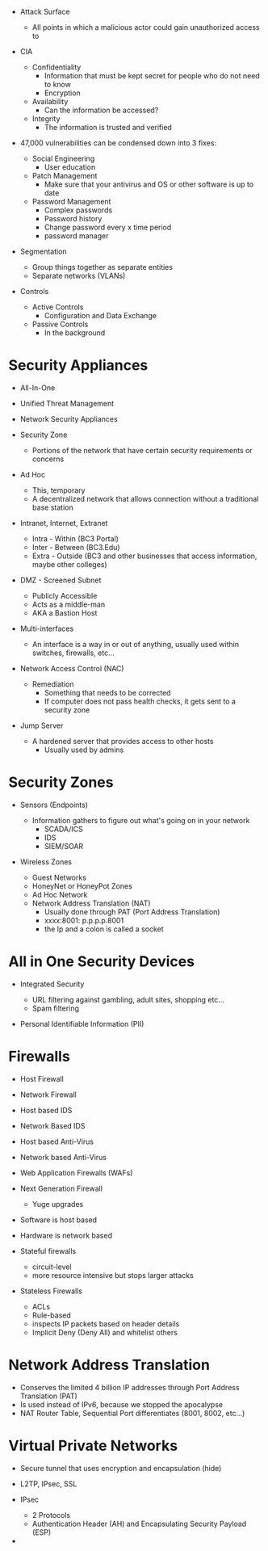 
- Attack Surface
	- All points in which a malicious actor could gain unauthorized access to 

- CIA
	- Confidentiality
		- Information that must be kept secret for people who do not need to know
		- Encryption
	- Availability
		- Can the information be accessed?
	- Integrity
		- The information is trusted and verified 

- 47,000 vulnerabilities can be condensed down into 3 fixes:
	- Social Engineering
		- User education
	- Patch Management
		- Make sure that your antivirus and OS or other software is up to date
	- Password Management 
		- Complex passwords
		- Password history
		- Change password every x time period 
		- password manager

- Segmentation
	- Group things together as separate entities 
	- Separate networks (VLANs) 

- Controls
	- Active Controls
		- Configuration and Data Exchange
	- Passive Controls
		- In the background

# Security Appliances

- All-In-One
- Unified Threat Management
- Network Security Appliances 

- Security Zone
	- Portions of the network that have certain security requirements or concerns

- Ad Hoc
	- This, temporary 
	- A decentralized network that allows connection without a traditional base station

- Intranet, Internet, Extranet
	- Intra - Within (BC3 Portal)
	- Inter - Between (BC3.Edu) 
	- Extra - Outside (BC3 and other businesses that access information, maybe other colleges)

- DMZ - Screened Subnet 
	- Publicly Accessible
	- Acts as a middle-man
	- AKA a Bastion Host

- Multi-interfaces
	- An interface is a way in or out of anything, usually used within switches, firewalls, etc...

- Network Access Control (NAC) 
	- Remediation 
		- Something that needs to be corrected
		- If computer does not pass health checks, it gets sent to a security zone 

- Jump Server
	- A hardened server that provides access to other hosts 
		- Usually used by admins

# Security Zones

- Sensors (Endpoints)
	- Information gathers to figure out what's going on in your network
		- SCADA/ICS
		- IDS
		- SIEM/SOAR

- Wireless Zones
	- Guest Networks
	- HoneyNet or HoneyPot Zones
	- Ad Hoc Network
	- Network Address Translation (NAT) 
		- Usually done through PAT (Port Address Translation)
		- xxxx:8001: p.p.p.p.8001
		- the Ip and a colon is called a socket

# All in One Security Devices 

- Integrated Security
	- URL filtering against gambling, adult sites, shopping etc...
	- Spam filtering 

- Personal Identifiable Information (PII) 

# Firewalls

- Host Firewall

- Network Firewall

- Host based IDS

- Network Based IDS 

- Host based Anti-Virus 

- Network based Anti-Virus

- Web Application Firewalls (WAFs)

- Next Generation Firewall
	- Yuge upgrades

- Software is host based
- Hardware is network based


- Stateful firewalls
	- circuit-level
	- more resource intensive but stops larger attacks
- Stateless Firewalls
	- ACLs 
	- Rule-based
	- inspects IP packets based on header details
	- Implicit Deny (Deny All) and whitelist others

# Network Address Translation

- Conserves the limited 4 billion IP addresses through Port Address Translation (PAT)
- Is used instead of IPv6, because we stopped the apocalypse
- NAT Router Table, Sequential Port differentiates (8001, 8002, etc...)

# Virtual Private Networks

- Secure tunnel that uses encryption and encapsulation (hide)
- L2TP, IPsec, SSL 

- IPsec
	- 2 Protocols
	- Authentication Header (AH) and Encapsulating Security Payload (ESP)

- 
